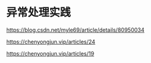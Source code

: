 # 异常处理实践

https://blog.csdn.net/myle69/article/details/80950034

https://chenyongjun.vip/articles/24

https://chenyongjun.vip/articles/19

